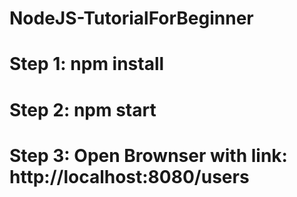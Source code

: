 # NodeJS-TutorialForBeginner
# Step 1: npm install
# Step 2: npm start
# Step 3: Open Brownser with link: http://localhost:8080/users
